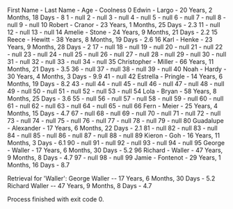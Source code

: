 First Name - Last Name - Age - Coolness
0 Edwin - Largo - 20 Years, 2 Months, 18 Days - 8
1 - null
2 - null
3 - null
4 - null
5 - null
6 - null
7 - null
8 - null
9 - null
10 Robert - Cranor - 23 Years, 1 Months, 25 Days - 2.3
11 - null
12 - null
13 - null
14 Amelie - Stone - 24 Years, 9 Months, 21 Days - 2.2
15 Reece - Hewitt - 38 Years, 8 Months, 19 Days - 2.6
16 Karl - Henke - 23 Years, 9 Months, 28 Days - 2
17 - null
18 - null
19 - null
20 - null
21 - null
22 - null
23 - null
24 - null
25 - null
26 - null
27 - null
28 - null
29 - null
30 - null
31 - null
32 - null
33 - null
34 - null
35 Christopher - Miller - 66 Years, 11 Months, 21 Days - 3.5
36 - null
37 - null
38 - null
39 - null
40 Noah - Hardy - 30 Years, 4 Months, 3 Days - 9.9
41 - null
42 Estrella - Pringle - 14 Years, 6 Months, 19 Days - 8.2
43 - null
44 - null
45 - null
46 - null
47 - null
48 - null
49 - null
50 - null
51 - null
52 - null
53 - null
54 Lola - Bryan - 58 Years, 8 Months, 25 Days - 3.6
55 - null
56 - null
57 - null
58 - null
59 - null
60 - null
61 - null
62 - null
63 - null
64 - null
65 - null
66 Fern - Meier - 25 Years, 4 Months, 15 Days - 4.7
67 - null
68 - null
69 - null
70 - null
71 - null
72 - null
73 - null
74 - null
75 - null
76 - null
77 - null
78 - null
79 - null
80 Guadalupe - Alexander - 17 Years, 6 Months, 22 Days - 2.1
81 - null
82 - null
83 - null
84 - null
85 - null
86 - null
87 - null
88 - null
89 Kieron - Goh - 16 Years, 11 Months, 3 Days - 6.1
90 - null
91 - null
92 - null
93 - null
94 - null
95 George - Waller - 17 Years, 6 Months, 30 Days - 5.2
96 Richard - Waller - 47 Years, 9 Months, 8 Days - 4.7
97 - null
98 - null
99 Jamie - Fontenot - 29 Years, 1 Months, 16 Days - 8.7


Retrieval for 'Waller':
George Waller -- 17 Years, 6 Months, 30 Days - 5.2
Richard Waller -- 47 Years, 9 Months, 8 Days - 4.7

Process finished with exit code 0.
